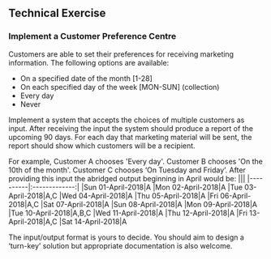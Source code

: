 
## Technical Exercise
### Implement a Customer Preference Centre
Customers are able to set their preferences for receiving marketing information. The following options are available:
- On a specified date of the month [1-28]
- On each specified day of the week [MON-SUN] (collection)
- Every day 
- Never

Implement a system that accepts the choices of multiple customers as input. After receiving the input the system should produce a report of the upcoming 90 days. For each day that marketing material will be sent, the report should show which customers will be a recipient.

For example, Customer A chooses 'Every day'. Customer B chooses 'On the 10th of the month'. Customer C chooses ‘On Tuesday and Friday’. After providing this input the abridged output beginning in April would be:
|||
|----------|:-------------:|
|Sun 01-April-2018|A
|Mon 02-April-2018|A
|Tue 03-April-2018|A,C 
|Wed 04-April-2018|A
|Thu 05-April-2018|A
|Fri 06-April-2018|A,C 
|Sat 07-April-2018|A
|Sun 08-April-2018|A
|Mon 09-April-2018|A
|Tue 10-April-2018|A,B,C 
|Wed 11-April-2018|A
|Thu 12-April-2018|A 
|Fri 13-April-2018|A,C 
|Sat 14-April-2018|A


The input/output format is yours to decide. You should aim to design a ‘turn-key’ solution but appropriate documentation is also welcome.